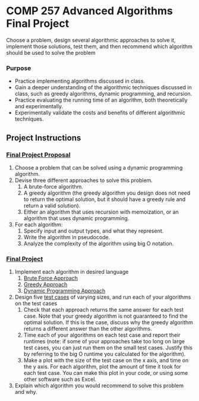 # COMP 257 Advanced Algorithms Final Project
Choose a problem, design several algorithmic approaches to solve it, implement those solutions, test them, and then recommend which algorithm should be used to solve the problem

### Purpose
- Practice implementing algorithms discussed in class.
- Gain a deeper understanding of the algorithmic techniques discussed in class, such as greedy algorithms, dynamic programming, and recursion.
- Practice evaluating the running time of an algorithm, both theoretically and experimentally.
- Experimentally validate the costs and benefits of different algorithmic techniques.

## Project Instructions

### [Final Project Proposal](finalProjectProposal.md)
1. Choose a problem that can be solved using a dynamic programming algorithm.
2. Devise three different approaches to solve this problem. 
    1. A brute-force algorithm.
    2. A greedy algorithm (the greedy algorithm you design does not need to return the optimal solution, but it should have a greedy rule and return a valid solution).
    3. Either an algorithm that uses recursion with memoization, or an algorithm that uses dynamic programming.
3. For each algorithm:
    1. Specify input and output types, and what they represent.
    2. Write the algorithm in pseudocode.
    3. Analyze the complexity of the algorithm using big O notation.

### [Final Project](projectReport.md)
1. Implement each algorithm in desired language
    1. [Brute Force Approach](/algorithms/bruteForceApproach.py)
    2. [Greedy Approach](/algorithms/greedyApproach.py)
    3. [Dynamic Programming Approach](/algorithms/dynamicProgrammingApproach.py)
2. Design five [test cases](/testing) of varying sizes, and run each of your algorithms on the test cases
    1. Check that each approach returns the same answer for each test case. Note that your greedy algorithm is not guaranteed to find the optimal solution. If this is the case, discuss why the greedy algorithm returns a different answer than the other algorithms.
    2. Time each of your algorithms on each test case and report their runtimes (note: if some of your approaches take too long on large test cases, you can just run them on the small test cases. Justify this by referring to the big O runtime you calculated for the algorithm).
    3. Make a plot with the size of the test case on the x axis, and time on the y axis. For each algorithm, plot the amount of time it took for each test case. You can make this plot in your code, or using some other software such as Excel.
3. Explain which algorithm you would recommend to solve this problem and why.
